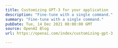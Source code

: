 ```yaml
---
title: Customizing GPT-3 for your application
description: "Fine-tune with a single command."
summary: "Fine-tune with a single command."
pubDate: Tue, 14 Dec 2021 08:00:00 GMT
source: OpenAI Blog
url: https://openai.com/index/customizing-gpt-3

---
```


